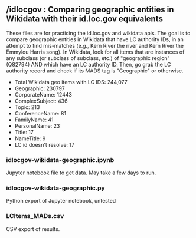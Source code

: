 

## /idlocgov : Comparing geographic entities in Wikidata with their id.loc.gov equivalents

These files are for practicing the id.loc.gov and wikidata apis. The goal is to compare geographic entities in Wikidata that have LC authority IDs, in an attempt to find mis-matches (e.g., Kern River the river and Kern River the Emmylou Harris song). In Wikidata, look for all items that are instances of any subclass (or subclass of subclass, etc.) of "geographic region" (Q82794) AND which have an LC authority ID. Then, go grab the LC authority record and check if its MADS tag is "Geographic" or otherwise. 

- Total Wikidata geo items with LC IDS: 244,077
- Geographic: 230797
- CorporateName: 12443
- ComplexSubject: 436
- Topic: 213
- ConferenceName: 81
- FamilyName: 41
- PersonalName: 23
- Title: 17
- NameTitle: 9
- LC id doesn't resolve: 17

### idlocgov-wikidata-geographic.ipynb
Jupyter notebook file to get data. May take a few days to run.
### idlocgov-wikidata-geographic.py
Python export of Jupyter notebook, untested
### LCItems_MADs.csv
CSV export of results. 